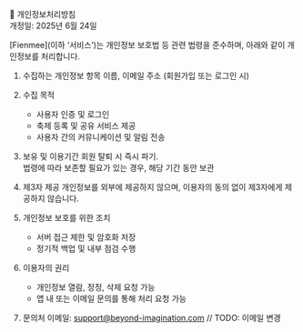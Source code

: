 📄 개인정보처리방침  
개정일: 2025년 6월 24일

[Fienmee](이하 ‘서비스’)는 개인정보 보호법 등 관련 법령을 준수하며, 아래와 같이 개인정보를 처리합니다.

1. 수집하는 개인정보 항목
   이름, 이메일 주소 (회원가입 또는 로그인 시)

2. 수집 목적
   - 사용자 인증 및 로그인
   - 축제 등록 및 공유 서비스 제공 
   - 사용자 간의 커뮤니케이션 및 알림 전송

3. 보유 및 이용기간
   회원 탈퇴 시 즉시 파기.  
   법령에 따라 보존할 필요가 있는 경우, 해당 기간 동안 보관

4. 제3자 제공
   개인정보를 외부에 제공하지 않으며, 이용자의 동의 없이 제3자에게 제공하지 않습니다.

5. 개인정보 보호를 위한 조치
   - 서버 접근 제한 및 암호화 저장 
   - 정기적 백업 및 내부 점검 수행

6. 이용자의 권리
   - 개인정보 열람, 정정, 삭제 요청 가능 
   - 앱 내 또는 이메일 문의를 통해 처리 요청 가능

7. 문의처
   이메일: support@beyond-imagination.com // TODO: 이메일 변경
